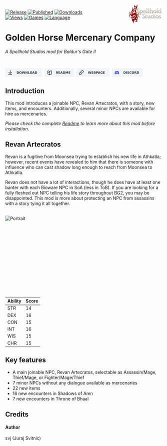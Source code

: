 <picture>
  <source media="(prefers-color-scheme: dark)" srcset="https://raw.githubusercontent.com/Spellhold-Studios/Spellhold-Studios.github.io/main/assets/images/shs-corner-logo.png" />
  <source media="(prefers-color-scheme: light)" srcset="https://raw.githubusercontent.com/Spellhold-Studios/Spellhold-Studios.github.io/main/assets/images/shs-corner-logo.png" />
  <img align="right" alt="SHS logo" src="https://raw.githubusercontent.com/Spellhold-Studios/Spellhold-Studios.github.io/main/assets/images/shs-corner-logo.png" width="22%">
</picture>

[![Release](https://img.shields.io/github/v/release/Spellhold-Studios/Golden-Horse?include_prereleases&color=%2392403a)](https://github.com/Spellhold-Studios/Golden-Horse/releases/latest)
[![Published](https://img.shields.io/github/release-date/Spellhold-Studios/Golden-Horse?display_date=published_at&label=published&color=%2392403a)](https://github.com/Spellhold-Studios/Golden-Horse/releases/latest)
[![Downloads](https://img.shields.io/github/downloads/Spellhold-Studios/Golden-Horse/total?color=%2392403a)](https://github.com/Spellhold-Studios/Golden-Horse/releases)
<br>
[![Views](https://badges.pufler.dev/visits/Spellhold-Studios/Golden-Horse?label=views&color=%2392403a)](https://github.com/Spellhold-Studios/Golden-Horse/releases)
[![Games](https://img.shields.io/badge/games-BG2%20%a0%20BGT-%2392403a)](https://github.com/Spellhold-Studios/Golden-Horse/releases)
[![Language](https://img.shields.io/badge/language-en-%2392403a)](https://github.com/Spellhold-Studios/Golden-Horse/releases)

# Golden Horse Mercenary Company

*A Spellhold Studios mod for Baldur's Gate II*

<br>

[<img alt="Download" src="https://raw.githubusercontent.com/Spellhold-Studios/Spellhold-Studios.github.io/main/assets/buttons/download.svg" height="28">](https://github.com/Spellhold-Studios/Golden-Horse/releases/latest)&nbsp;
[<img alt="Readme" src="https://raw.githubusercontent.com/Spellhold-Studios/Spellhold-Studios.github.io/main/assets/buttons/readme.svg" height="28">](https://spellhold-studios.github.io/readmes/golden-horse/golden_horse_readme.txt)&nbsp;
[<img alt="Webpage" src="https://raw.githubusercontent.com/Spellhold-Studios/Spellhold-Studios.github.io/main/assets/buttons/webpage.svg" height="28">](https://spellhold-studios.github.io/)&nbsp;
[<img alt="Discord" src="https://raw.githubusercontent.com/Spellhold-Studios/Spellhold-Studios.github.io/main/assets/buttons/discord-blue.svg" height="28">](https://discord.gg/pE2Njbdb2a)

## Introduction

This mod introduces a joinable NPC, Revan Artecratos, with a story, new items, and encounters. Additionally, several minor NPCs are available for hire as mercenaries.

*Please check the complete [Readme](https://spellhold-studios.github.io/readmes/golden-horse/golden_horse_readme.txt) to learn more about this mod before installation.*

## Revan Artecratos

Revan is a fugitive from Moonsea trying to establish his new life in Athkatla; however, recent events have revealed to him that there is someone with influence who can cast shadow long enough to reach from Moonsea to Athkatla.

Revan does not have a lot of interactions, though he does have at least one banter with each Bioware NPC in SoA (less in ToB). If you are looking for a fully fleshed out NPC telling his life story throughout BG2, you may be disappointed. This mod is more about protecting an NPC from assassins with a story tying it all together.

<br>

<picture>
  <source media="(prefers-color-scheme: dark)" srcset="https://spellhold-studios.github.io/readmes/golden-horse/revan.jpg" />
  <source media="(prefers-color-scheme: light)" srcset="https://spellhold-studios.github.io/readmes/golden-horse/revan.jpg" />
  <img align="left" alt="Portrait" src="https://spellhold-studios.github.io/readmes/golden-horse/revan.jpg" height="260">
</picture>

|  Ability  | Score |
| :-------- | :---- |
| STR       | 14    |
| DEX       | 16    |
| CON       | 15    |
| INT       | 16    |
| WIS       | 15    |
| CHR       | 15    |

## Key features

- A main joinable NPC, Revan Artecratos, selectable as Assassin/Mage, Thief/Mage, or Fighter/Mage/Thief
- 7 minor NPCs without any dialogue available as mercenaries
- 22 new items
- 16 new encounters in Shadows of Amn
- 7 new encounters in Throne of Bhaal

## Credits

#### Author

svj (Juraj Svitnic)
